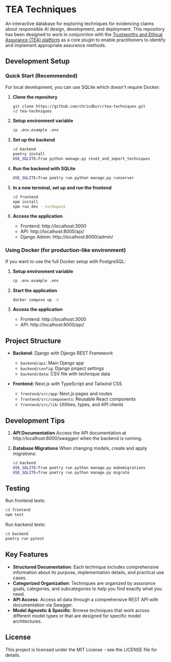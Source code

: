 # TEA Techniques

An interactive database for exploring techniques for evidencing claims about responsible AI design, development, and deployment. This repository has been designed to work in conjunction with the [Trustworthy and Ethical Assurance (TEA) platform](https://assuranceplatform.azurewebsites.net/) as a core plugin to enable practitioners to identify and implement appropriate assurance methods.

## Development Setup

### Quick Start (Recommended)

For local development, you can use SQLite which doesn't require Docker:

1. **Clone the repository**
   ```bash
   git clone https://github.com/chrisdburr/tea-techniques.git
   cd tea-techniques
   ```

2. **Setup environment variable**
   ```bash
   cp .env.example .env
   ```

3. **Set up the backend**
   ```bash
   cd backend
   poetry install
   USE_SQLITE=True python manage.py reset_and_import_techniques
   ```

4. **Run the backend with SQLite**
   ```bash
   USE_SQLITE=True poetry run python manage.py runserver
   ```

5. **In a new terminal, set up and run the frontend**
   ```bash
   cd frontend
   npm install
   npm run dev --turbopack
   ```

6. **Access the application**
   - Frontend: http://localhost:3000
   - API: http://localhost:8000/api/
   - Django Admin: http://localhost:8000/admin/

### Using Docker (for production-like environment)

If you want to use the full Docker setup with PostgreSQL:

1. **Setup environment variable**
   ```bash
   cp .env.example .env
   ```

2. **Start the application**
   ```bash
   docker compose up -d
   ```

3. **Access the application**
   - Frontend: http://localhost:3000
   - API: http://localhost:8000/api/

## Project Structure

- **Backend**: Django with Django REST Framework
  - `backend/api`: Main Django app
  - `backend/config`: Django project settings
  - `backend/data`: CSV file with technique data

- **Frontend**: Next.js with TypeScript and Tailwind CSS
  - `frontend/src/app`: Next.js pages and routes
  - `frontend/src/components`: Reusable React components
  - `frontend/src/lib`: Utilities, types, and API clients

## Development Tips

1. **API Documentation**
   Access the API documentation at http://localhost:8000/swagger/ when the backend is running.

2. **Database Migrations**
   When changing models, create and apply migrations:
   ```bash
   cd backend
   USE_SQLITE=True poetry run python manage.py makemigrations
   USE_SQLITE=True poetry run python manage.py migrate
   ```

## Testing

Run frontend tests:
```bash
cd frontend
npm test
```

Run backend tests:
```bash
cd backend
poetry run pytest
```

## Key Features

- **Structured Documentation**: Each technique includes comprehensive information about its purpose, implementation details, and practical use cases.
- **Categorized Organization**: Techniques are organized by assurance goals, categories, and subcategories to help you find exactly what you need.
- **API Access**: Access all data through a comprehensive REST API with documentation via Swagger.
- **Model Agnostic & Specific**: Browse techniques that work across different model types or that are designed for specific model architectures.

## License

This project is licensed under the MIT License - see the LICENSE file for details.